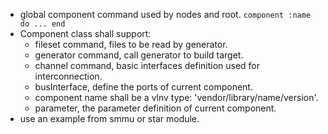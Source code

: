 - global component command used by nodes and root.
`component :name do ... end`
- Component class shall support:
	- fileset command, files to be read by generator.
	- generator command, call generator to build target.
	- channel command, basic interfaces definition used for interconnection.
	- busInterface, define the ports of current component.
	- component name shall be a vlnv type: 'vendor/library/name/version'.
	- parameter, the parameter definition of current component.
- use an example from smmu or star module.